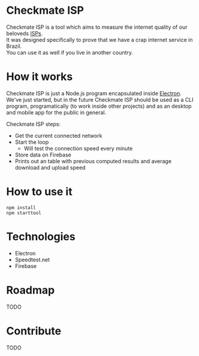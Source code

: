 # Checkmate ISP
Checkmate ISP is a tool which aims to measure the internet quality of our beloveds [ISPs](https://en.wikipedia.org/wiki/Internet_service_provider).  
It was designed specifically to prove that we have a crap internet service in Brazil.  
You can use it as well if you live in another country.

# How it works
Checkmate ISP is just a Node.js program encapsulated inside [Electron](http://electron.atom.io/).  
We've just started, but in the future Checkmate ISP should be used as a CLI program, programatically (to work inside other projects) and as an desktop and mobile app for the public in general.  

Checkmate ISP steps:  
- Get the current connected network  
- Start the loop  
	- Will test the connection speed every minute  
- Store data on Firebase  
- Prints out an table with previous computed results and average download and upload speed


# How to use it
```
npm install
npm starttool
```

# Technologies
- Electron  
- Speedtest.net  
- Firebase  

# Roadmap
TODO

# Contribute
TODO